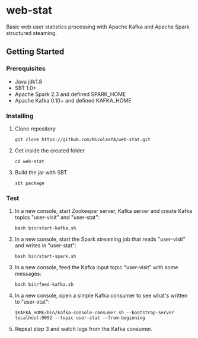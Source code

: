 # web-stat
Basic web user statistics processing with Apache Kafka and Apache Spark structured steaming.

## Getting Started

### Prerequisites

- Java jdk1.8
- SBT 1.0+
- Apache Spark 2.3 and defined SPARK_HOME
- Apache Kafka 0.10+ and defined KAFKA_HOME

### Installing

1. Clone repository 
    ```
    git clone https://github.com/NicolasPA/web-stat.git
    ```
2. Get inside the created folder
     ```
     cd web-stat
     ```
3. Build the jar with SBT
     ```
     sbt package
     ```
  
### Test

1. In a new console, start Zookeeper server, Kafka server and create Kafka topics "user-visit" and "user-stat":
   
    ```
    bash bin/start-kafka.sh
    ```
   
2. In a new console, start the Spark streaming job that reads "user-visit" and writes in "user-stat": 
  
    ```
    bash bin/start-spark.sh
    ```
   
3. In a new console, feed the Kafka input topic "user-visit" with some messages: 
  
    ```
    bash bin/feed-kafka.sh
    ``` 
  
4. In a new console, open a simple Kafka consumer to see what's written to "user-stat": 
  
    ```
    $KAFKA_HOME/bin/kafka-console-consumer.sh --bootstrap-server localhost:9092 --topic user-stat --from-beginning
    ``` 
    
5. Repeat step 3 and watch logs from the Kafka consumer.
  
